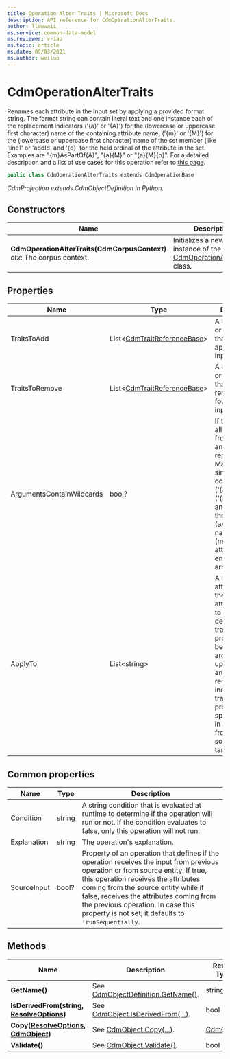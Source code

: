 ```yaml
---
title: Operation Alter Traits | Microsoft Docs
description: API reference for CdmOperationAlterTraits.
author: llawwaii
ms.service: common-data-model
ms.reviewer: v-iap 
ms.topic: article
ms.date: 09/03/2021
ms.author: weiluo
---
```


# CdmOperationAlterTraits

Renames each attribute in the input set by applying a provided format string. The format string can contain literal text and one instance each of the replacement indicators ('{a}' or '{A}') for the (lowercase or uppercase first character) name of the containing attribute name, ('{m}' or '{M}') for the (lowercase or uppercase first character) name of the set member (like 'line1' or 'addId' and '{o}' for the held ordinal of the attribute in the set. Examples are "{m}AsPartOf{A}", "{a}{M}" or "{a}{M}{o}". For a detailed description and a list of use cases for this operation refer to [this page](../../../../sdk/projections/altertraits.md).

```csharp
public class CdmOperationAlterTraits extends CdmOperationBase
```

*CdmProjection extends CdmObjectDefinition in Python.*

## Constructors

|Name|Description|
|---|---|
|**CdmOperationAlterTraits(CdmCorpusContext)**<br/>*ctx*: The corpus context.<br/>|Initializes a new instance of the [CdmOperationAlterTraits](altertraits.md) class.|

## Properties

|Name|Type|Description|
|---|---|---|
|TraitsToAdd|List\<[CdmTraitReferenceBase](..\traitreferencebase.md)>|A list of traits or trait groups that will be applied on the input.
|TraitsToRemove|List\<[CdmTraitReferenceBase](..\traitreferencebase.md)>|A list of traits or trait groups that will be removed (if found) on the input.
|ArgumentsContainWildcards|bool?|If true, checks all arguments from all traits and performs replacement. May contain a single occurrence of ('{a} or 'A'), ('{m}' or '{M}') and '{o}' for the base (a/A)ttribute name, any (m/M)ember attributes from entities and array (o)rdinal.
|ApplyTo|List\<string>|A list of attributes from the input attributes set to which traits defined in traitsToAdd property will be added (or arguments updated) and/or removed as indicated in traitsToRemove property. If not specified, traits in all attributes from the source will be targeted.

## Common properties

|Name|Type|Description|
|---|---|---|
|Condition|string|A string condition that is evaluated at runtime to determine if the operation will run or not. If the condition evaluates to false, only this operation will not run.
|Explanation|string|The operation's explanation.
|SourceInput|bool?|Property of an operation that defines if the operation receives the input from previous operation or from source entity. If true, this operation receives the attributes coming from the source entity while if false, receives the attributes coming from the previous operation. In case this property is not set, it defaults to `!runSequentially`.

## Methods

|Name|Description|Return Type|
|---|---|---|
|**GetName()**|See [CdmObjectDefinition.GetName()](../cdmobjectdefinition.md#methods).|string|
|**IsDerivedFrom(string, [ResolveOptions](../../utilities/resolveoptions.md))**|See  [CdmObject.IsDerivedFrom(...)](../cdmobject.md#methods).|bool|
|**Copy([ResolveOptions](../../utilities/resolveoptions.md), [CdmObject](../cdmobject.md))**|See [CdmObject.Copy(...)](../cdmobject.md#methods).|[CdmObject](../cdmobject.md)|
|**Validate()**|See [CdmObject.Validate()](../cdmobject.md#methods).|bool|
